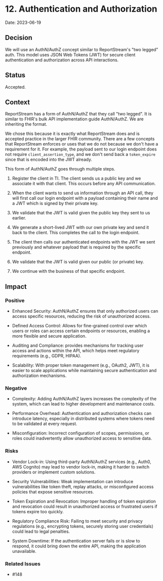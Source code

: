 # 12. Authentication and Authorization

Date: 2023-06-19

## Decision

We will use an AuthN/AuthZ concept similar to ReportStream's "two legged" auth. This model uses JSON Web Tokens (JWT) for secure client authentication and authorization across API interactions.

## Status

Accepted.

## Context

ReportStream has a form of AuthN/AuthZ that they call "two legged".  It is similar to FHIR's bulk API implementation guide AuthN/AuthZ.  We are inheriting the format.

We chose this because it is exactly what ReportStream does and is accepted practice in the larger FHIR community.  There are a few concepts that ReportStream enforces or uses that we do not because we don't have a requirement for it.  For example, the payload sent to our login endpoint does not require `client_assertion_type`, and we don't send back a `token_expire` since that is encoded into the JWT already.

This form of AuthN/AuthZ goes through multiple steps.
1. Register the client in TI.  The client sends us a public key and we associate it with that client.  This occurs before any API communication.

2. When the client wants to send us information through an API call, they will first call our login endpoint with a payload containing their name and a JWT which is signed by their private key.

3. We validate that the JWT is valid given the public key they sent to us earlier.

4. We generate a short-lived JWT with our own private key and send it back to the client.  This completes the call to the login endpoint.

5. The client then calls our authenticated endpoints with the JWT we sent previously and whatever payload that is required by the specific endpoint.

6. We validate that the JWT is valid given our public (or private) key.

7. We continue with the business of that specific endpoint.


## Impact

### Positive

- Enhanced Security: AuthN/AuthZ ensures that only authorized users can access specific resources, reducing the risk of unauthorized access. 


- Defined Access Control: Allows for fine-grained control over which users or roles can access certain endpoints or resources, enabling a more flexible and secure application. 


- Auditing and Compliance: provides mechanisms for tracking user access and actions within the API, which helps meet regulatory requirements (e.g., GDPR, HIPAA).
  

- Scalability: With proper token management (e.g., OAuth2, JWT), it is easier to scale applications while maintaining secure authentication and authorization mechanisms.


### Negative

- Complexity: Adding AuthN/AuthZ layers increases the complexity of the system, which can lead to higher development and maintenance costs.
  

- Performance Overhead: Authentication and authorization checks can introduce latency, especially in distributed systems where tokens need to be validated at every request.
  
- Misconfiguration: Incorrect configuration of scopes, permissions, or roles could inadvertently allow unauthorized access to sensitive data.


### Risks

- Vendor Lock-in: Using third-party AuthN/AuthZ services (e.g., Auth0, AWS Cognito) may lead to vendor lock-in, making it harder to switch providers or implement custom solutions.


- Security Vulnerabilities: Weak implementation can introduce vulnerabilities like token theft, replay attacks, or misconfigured access policies that expose sensitive resources.
  

- Token Expiration and Revocation: Improper handling of token expiration and revocation could result in unauthorized access or frustrated users if tokens expire too quickly.
  
  
- Regulatory Compliance Risk: Failing to meet security and privacy regulations (e.g., encrypting tokens, securely storing user credentials) could lead to legal penalties.
  

- System Downtime: If the authentication server fails or is slow to respond, it could bring down the entire API, making the application unavailable.


### Related Issues

- #148
